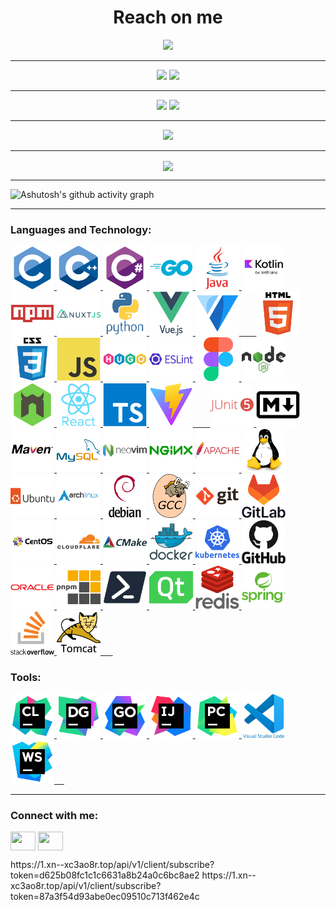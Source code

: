 <h1 align="center">Reach on me</h1>

<div align="center">
  <img src="https://wakatime.com/badge/user/ffb52958-dff8-41f5-9904-6564ad6b33f7.svg" />
</div>

---

<div align="center"><img src="https://github-readme-stats.vercel.app/api?username=Cthaat&show_icons=true&theme=tokyonight&line_height=40" /> <img src="https://github-readme-stats.vercel.app/api/top-langs/?username=Cthaat&show_icons=true&theme=radical" /></div>

---

<div align="center"><img src="https://github-readme-stats.vercel.app/api/pin/?username=Cthaat&repo=JavaChatSer&theme=tokyonight&show_owner=true" /> <img src="https://github-readme-stats.vercel.app/api/pin/?username=Cthaat&repo=JavaChat&theme=tokyonight&show_owner=true" /></div>

---

<div align="center"><img src="https://github-readme-stats.vercel.app/api/wakatime?username=Edge_walker&&layout=compact&theme=tokyonight" /></div>

---

<div align="center"><img src="https://github-readme-streak-stats.herokuapp.com/?user=Cthaat&theme=dracula" align="center" /></div>

---

![Ashutosh's github activity graph](https://github-readme-activity-graph.vercel.app/graph?username=Cthaat&theme=react)


---

<h3 align="left">Languages and Technology:</h3>
<p align="left">
  <a href="https://www.iso.org/standard/74528.html" target="_blank"> <img src="https://github.com/devicons/devicon/blob/master/icons/c/c-original.svg" alt="c" height="70"/> </a>
  <a href="https://cplusplus.com/" target="_blank"> <img src="https://github.com/devicons/devicon/blob/master/icons/cplusplus/cplusplus-original.svg" alt="cpp" height="70"/> </a>
  <a href="https://learn.microsoft.com/zh-cn/dotnet/csharp/" target="_blank"> <img src="https://github.com/devicons/devicon/blob/master/icons/csharp/csharp-original.svg" alt="c#" height="70"/> </a>
  <a href="https://golang.google.cn/" target="_blank"> <img src="https://github.com/devicons/devicon/blob/master/icons/go/go-original-wordmark.svg" alt="go" height="70"/> </a>
  <a href="https://www.java.com/zh-CN/" target="_blank"> <img src="https://github.com/devicons/devicon/blob/master/icons/java/java-original-wordmark.svg" alt="java" height="70"/> </a>
  <a href="https://book.kotlincn.net/text/getting-started.html" target="_blank"> <img src="https://github.com/devicons/devicon/blob/master/icons/kotlin/kotlin-original-wordmark.svg" alt="kotlin" height="70"/> </a>
  <a href="https://www.npmjs.com/" target="_blank"> <img src="https://github.com/devicons/devicon/blob/master/icons/npm/npm-original-wordmark.svg" alt="npm" height="70"/> </a>
  <a href="https://nuxt.com.cn/" target="_blank"> <img src="https://github.com/devicons/devicon/blob/master/icons/nuxtjs/nuxtjs-original-wordmark.svg" alt="nuxtjs" height="70"/> </a>
  <a href="https://www.python.org/" target="_blank"> <img src="https://github.com/devicons/devicon/blob/master/icons/python/python-original-wordmark.svg" alt="python" height="70"/> </a>
  <a href="https://cn.vuejs.org/" target="_blank"> <img src="https://github.com/devicons/devicon/blob/master/icons/vuejs/vuejs-original-wordmark.svg" alt="vue" height="70"/> </a>
  <a href="https://vuetifyjs.com/zh-Hans/" target="_blank"> <img src="https://github.com/devicons/devicon/blob/master/icons/vuetify/vuetify-original.svg" alt="vuetify" height="70"/> </a>
  <a href="" target="_blank"> <img src="" alt="" height="70"/> </a>
  <a href="" target="_blank"> <img src="" alt="" height="70"/> </a>
  <a href="" target="_blank"> <img src="" alt="" height="70"/> </a>
  <a href="" target="_blank"> <img src="" alt="" height="70"/> </a>
  <a href="" target="_blank"> <img src="" alt="" height="70"/> </a>
  <a href="" target="_blank"> <img src="" alt="" height="70"/> </a>
  <a href="https://developer.mozilla.org/zh-CN/docs/Web/HTML" target="_blank"> <img src="https://github.com/devicons/devicon/blob/master/icons/html5/html5-original-wordmark.svg" alt="html5" height="70"/> </a>
  <a href="https://developer.mozilla.org/zh-CN/docs/Web/CSS" target="_blank"> <img src="https://github.com/devicons/devicon/blob/master/icons/css3/css3-original-wordmark.svg" alt="css3" height="70"/> </a>
  <a href="https://developer.mozilla.org/zh-CN/docs/Learn/JavaScript" target="_blank"> <img src="https://github.com/devicons/devicon/blob/master/icons/javascript/javascript-original.svg" alt="javascript" height="70"/> </a>
  <a href="https://gohugo.io/" target="_blank"> <img src="https://github.com/devicons/devicon/blob/master/icons/hugo/hugo-original-wordmark.svg" alt="gohugo" height="70"/> </a>
  <a href="https://zh-hans.eslint.org/docs/latest/use/getting-started" target="_blank"> <img src="https://github.com/devicons/devicon/blob/master/icons/eslint/eslint-plain-wordmark.svg" alt="eslint" height="70"/> </a>
  <a href="https://www.figma.com/" target="_blank"> <img src="https://github.com/devicons/devicon/blob/master/icons/figma/figma-original.svg" alt="figma" height="70"/> </a>
  <a href="https://nodejs.org/en" target="_blank"> <img src="https://github.com/devicons/devicon/blob/master/icons/nodejs/nodejs-original-wordmark.svg" alt="nodejs" height="70"/> </a>
  <a href="https://www.npmjs.com/package/nodemon" target="_blank"> <img src="https://github.com/devicons/devicon/blob/master/icons/nodemon/nodemon-original.svg" alt="nodemon" height="70"/> </a>
  <a href="https://zh-hans.react.dev/learn" target="_blank"> <img src="https://github.com/devicons/devicon/blob/master/icons/react/react-original-wordmark.svg" alt="react" height="70"/> </a>
  <a href="https://www.typescriptlang.org/" target="_blank"> <img src="https://github.com/devicons/devicon/blob/master/icons/typescript/typescript-original.svg" alt="typescript" height="70"/> </a>
  <a href="https://vitejs.cn/vite3-cn/guide/" target="_blank"> <img src="https://github.com/devicons/devicon/blob/master/icons/vitejs/vitejs-original.svg" alt="vite" height="70"/> </a>
  <a href="" target="_blank"> <img src="" alt="" height="70"/> </a>
  <a href="" target="_blank"> <img src="" alt="" height="70"/> </a>
  <a href="" target="_blank"> <img src="" alt="" height="70"/> </a>
  <a href="" target="_blank"> <img src="" alt="" height="70"/> </a>
  <a href="" target="_blank"> <img src="" alt="" height="70"/> </a>
  <a href="" target="_blank"> <img src="" alt="" height="70"/> </a>
  <a href="https://junit.org/junit5/" target="_blank"> <img src="https://github.com/devicons/devicon/blob/master/icons/junit/junit-plain-wordmark.svg" alt="junit5" height="70"/> </a>
  <a href="https://markdown.com.cn/basic-syntax/" target="_blank"> <img src="https://github.com/devicons/devicon/blob/master/icons/markdown/markdown-original.svg" alt="markdown" height="70"/> </a>
  <a href="https://maven.apache.org/" target="_blank"> <img src="https://github.com/devicons/devicon/blob/master/icons/maven/maven-original-wordmark.svg" alt="maven" height="70"/> </a>
  <a href="https://www.mysql.com/cn/" target="_blank"> <img src="https://github.com/devicons/devicon/blob/master/icons/mysql/mysql-original-wordmark.svg" alt="mysql" height="70"/> </a>
  <a href="https://neovim.io/" target="_blank"> <img src="https://github.com/devicons/devicon/blob/master/icons/neovim/neovim-original-wordmark.svg" alt="neovim" height="70"/> </a>
  <a href="https://nginx.org/en/" target="_blank"> <img src="https://github.com/devicons/devicon/blob/master/icons/nginx/nginx-original.svg" alt="nginx" height="70"/> </a>
  <a href="https://apache.org/" target="_blank"> <img src="https://github.com/devicons/devicon/blob/master/icons/apache/apache-original-wordmark.svg" alt="apache" height="70"/> </a>
  <a href="https://www.kernel.org/" target="_blank"> <img src="https://github.com/devicons/devicon/blob/master/icons/linux/linux-original.svg" alt="linux" height="70"/> </a>
  <a href="https://cn.ubuntu.com/download" target="_blank"> <img src="https://github.com/devicons/devicon/blob/master/icons/ubuntu/ubuntu-original-wordmark.svg" alt="ubuntu" height="70"/> </a>
  <a href="https://archlinux.org/" target="_blank"> <img src="https://github.com/devicons/devicon/blob/master/icons/archlinux/archlinux-original-wordmark.svg" alt="archlinux" height="70"/> </a>
  <a href="https://www.debian.org/index.zh-cn.html" target="_blank"> <img src="https://github.com/devicons/devicon/blob/master/icons/debian/debian-original-wordmark.svg" alt="debian" height="70"/> </a>
  <a href="https://gcc.gnu.org/" target="_blank"> <img src="https://github.com/devicons/devicon/blob/master/icons/gcc/gcc-original.svg" alt="gcc" height="70"/> </a>
  <a href="https://git-scm.com/" target="_blank"> <img src="https://github.com/devicons/devicon/blob/master/icons/git/git-original-wordmark.svg" alt="git" height="70"/> </a>
  <a href="https://gitlab.com/users/sign_in" target="_blank"> <img src="https://github.com/devicons/devicon/blob/master/icons/gitlab/gitlab-original-wordmark.svg" alt="gitlab" height="70"/> </a>
  <a href="https://www.centos.org/" target="_blank"> <img src="https://github.com/devicons/devicon/blob/master/icons/centos/centos-original-wordmark.svg" alt="centos" height="70"/> </a>
  <a href="https://www.cloudflare.com/" target="_blank"> <img src="https://github.com/devicons/devicon/blob/master/icons/cloudflare/cloudflare-original-wordmark.svg" alt="cloudflare" height="70"/> </a>
  <a href="https://cmake.org/" target="_blank"> <img src="https://github.com/devicons/devicon/blob/master/icons/cmake/cmake-original-wordmark.svg" alt="cmake" height="70"/> </a>
  <a href="https://www.docker.com/" target="_blank"> <img src="https://github.com/devicons/devicon/blob/master/icons/docker/docker-original-wordmark.svg" alt="docker" height="70"/> </a>
  <a href="https://kubernetes.io/zh-cn/" target="_blank"> <img src="https://github.com/devicons/devicon/blob/master/icons/kubernetes/kubernetes-plain-wordmark.svg" alt="kubernetes" height="70"/> </a>
  <a href="https://github.com/" target="_blank"> <img src="https://github.com/devicons/devicon/blob/master/icons/github/github-original-wordmark.svg" alt="github" height="70"/> </a>
  <a href="https://www.oracle.com/cn/" target="_blank"> <img src="https://github.com/devicons/devicon/blob/master/icons/oracle/oracle-original.svg" alt="oracle" height="70"/> </a>
  <a href="https://www.pnpm.cn/" target="_blank"> <img src="https://github.com/devicons/devicon/blob/master/icons/pnpm/pnpm-original-wordmark.svg" alt="pnpm" height="70"/> </a>
  <a href="https://learn.microsoft.com/zh-cn/powershell/scripting/install/installing-powershell-on-windows?view=powershell-7.4" target="_blank"> <img src="https://github.com/devicons/devicon/blob/master/icons/powershell/powershell-plain.svg" alt="powershell" height="70"/> </a>
  <a href="https://www.qt.io/zh-cn/" target="_blank"> <img src="https://github.com/devicons/devicon/blob/master/icons/qt/qt-original.svg" alt="qt" height="70"/> </a>
  <a href="https://redis.io/" target="_blank"> <img src="https://github.com/devicons/devicon/blob/master/icons/redis/redis-original-wordmark.svg" alt="redis" height="70"/> </a>
  <a href="https://spring.io/" target="_blank"> <img src="https://github.com/devicons/devicon/blob/master/icons/spring/spring-original-wordmark.svg" alt="spring" height="70"/> </a>
  <a href="https://stackoverflow.com/" target="_blank"> <img src="https://github.com/devicons/devicon/blob/master/icons/stackoverflow/stackoverflow-original-wordmark.svg" alt="stackoverflow" height="70"/> </a>
  <a href="https://tomcat.apache.org/" target="_blank"> <img src="https://github.com/devicons/devicon/blob/master/icons/tomcat/tomcat-original-wordmark.svg" alt="tomcat" height="70"/> </a>
  <a href="" target="_blank"> <img src="" alt="" height="70"/> </a>
  <a href="" target="_blank"> <img src="" alt="" height="70"/> </a>
  <a href="" target="_blank"> <img src="" alt="" height="70"/> </a>
  <a href="" target="_blank"> <img src="" alt="" height="70"/> </a>
  <a href="" target="_blank"> <img src="" alt="" height="70"/> </a>
</p>

<h3 align="left">Tools:</h3>

<p align="left">
  <a href="https://www.jetbrains.com/clion/" target="_blank"> <img src="https://github.com/devicons/devicon/blob/master/icons/clion/clion-original.svg" alt="clion" height="70"/> </a>
  <a href="https://www.jetbrains.com/datagrip/" target="_blank"> <img src="https://github.com/devicons/devicon/blob/master/icons/datagrip/datagrip-original.svg" alt="datagrip" height="70"/> </a>
  <a href="https://www.jetbrains.com/go/" target="_blank"> <img src="https://github.com/devicons/devicon/blob/master/icons/goland/goland-original.svg" alt="goland" height="70"/> </a>
  <a href="https://www.jetbrains.com/idea/" target="_blank"> <img src="https://github.com/devicons/devicon/blob/master/icons/intellij/intellij-original.svg" alt="idea" height="70"/> </a>
  <a href="https://www.jetbrains.com/pycharm/" target="_blank"> <img src="https://github.com/devicons/devicon/blob/master/icons/pycharm/pycharm-original.svg" alt="pycharm" height="70"/> </a>
  <a href="https://code.visualstudio.com/" target="_blank"> <img src="https://github.com/devicons/devicon/blob/master/icons/vscode/vscode-original-wordmark.svg" alt="vscode" height="70"/> </a>
  <a href="https://www.jetbrains.com/webstorm/" target="_blank"> <img src="https://github.com/devicons/devicon/blob/master/icons/webstorm/webstorm-original.svg" alt="webstorm" height="70"/> </a>
  <a href="" target="_blank"> <img src="" alt="" height="70"/> </a>
  <a href="" target="_blank"> <img src="" alt="" height="70"/> </a>
  <a href="" target="_blank"> <img src="" alt="" height="70"/> </a>
  <a href="" target="_blank"> <img src="" alt="" height="70"/> </a>
</p>

---

<h3 align="left">Connect with me:</h3>
<p align="left">
<a href="https://x.com/WEHtl6USjuNyLq4" target="blank"><img align="center" src="https://cdn.jsdelivr.net/npm/simple-icons@3.0.1/icons/twitter.svg" alt="" height="30" width="40" /></a>
<a href="https://www.youtube.com/channel/UCH-m_lbASmq5l1zmkA8MDQw" target="blank"><img align="center" src="https://cdn.jsdelivr.net/npm/simple-icons@3.0.1/icons/youtube.svg" alt="" height="30" width="40" /></a>
</p>
https://1.xn--xc3ao8r.top/api/v1/client/subscribe?token=d625b08fc1c1c6631a8b24a0c6bc8ae2
https://1.xn--xc3ao8r.top/api/v1/client/subscribe?token=87a3f54d93abe0ec09510c713f462e4c

